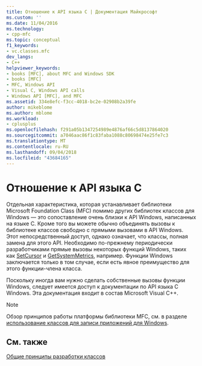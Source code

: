 ```yaml
---
title: Отношение к API языка C | Документация Майкрософт
ms.custom: ''
ms.date: 11/04/2016
ms.technology:
- cpp-mfc
ms.topic: conceptual
f1_keywords:
- vc.classes.mfc
dev_langs:
- C++
helpviewer_keywords:
- books [MFC], about MFC and Windows SDK
- books [MFC]
- MFC, Windows API
- Visual C, Windows API calls
- Windows API [MFC], and MFC
ms.assetid: 334e8efc-f3cc-4018-bc2e-02908b2a39fe
author: mikeblome
ms.author: mblome
ms.workload:
- cplusplus
ms.openlocfilehash: f291a05b1347254989e4876af66c5d8137864020
ms.sourcegitcommit: a7046aac86f1c83faba1088c80698474e25fe7c3
ms.translationtype: MT
ms.contentlocale: ru-RU
ms.lasthandoff: 09/04/2018
ms.locfileid: "43684165"
---
```

# <a name="relationship-to-the-c-language-api"></a>Отношение к API языка C
Отдельная характеристика, которая устанавливает библиотеки Microsoft Foundation Class (MFC) помимо других библиотек классов для Windows — это сопоставление очень близки к API Windows, написанных на языке C. Кроме того вы можете обычно объединять вызовы к библиотеке классов свободно с прямыми вызовами в API Windows. Этот непосредственный доступ, однако означает, что классы, полная замена для этого API. Необходимо по-прежнему периодически разработчиками прямые вызовы некоторых функций Windows, таких как [SetCursor](/windows/desktop/api/winuser/nf-winuser-setcursor) и [GetSystemMetrics](/windows/desktop/api/winuser/nf-winuser-getsystemmetrics), например. Функции Windows заключается только в том случае, если есть явное преимущество для этого функции-члена класса.  
  
 Поскольку иногда вам нужно сделать собственные вызовы функции Windows, следует имеется доступ к документации по API языка C Windows. Эта документация входит в состав Microsoft Visual C++.  
  
> [!NOTE]
>  Обзор принципов работы платформы библиотеки MFC, см. в разделе [использование классов для записи приложений для Windows](../mfc/using-the-classes-to-write-applications-for-windows.md).  
  
## <a name="see-also"></a>См. также  
 [Общие принципы разработки классов](../mfc/general-class-design-philosophy.md)

